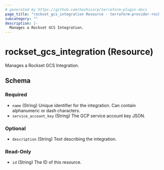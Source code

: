```yaml
---
# generated by https://github.com/hashicorp/terraform-plugin-docs
page_title: "rockset_gcs_integration Resource - terraform-provider-rockset"
subcategory: ""
description: |-
  Manages a Rockset GCS Integration.
---
```


# rockset_gcs_integration (Resource)

Manages a Rockset GCS Integration.



<!-- schema generated by tfplugindocs -->
## Schema

### Required

- `name` (String) Unique identifier for the integration. Can contain alphanumeric or dash characters.
- `service_account_key` (String) The GCP service account key JSON.

### Optional

- `description` (String) Text describing the integration.

### Read-Only

- `id` (String) The ID of this resource.
